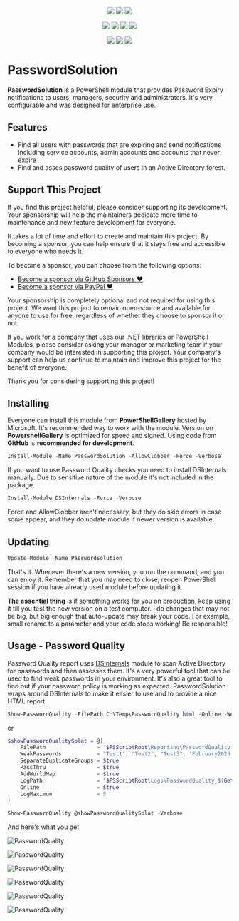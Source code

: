 ﻿<p align="center">
  <a href="https://www.powershellgallery.com/packages/PasswordSolution"><img src="https://img.shields.io/powershellgallery/v/PasswordSolution.svg"></a>
  <a href="https://www.powershellgallery.com/packages/PasswordSolution"><img src="https://img.shields.io/powershellgallery/vpre/PasswordSolution.svg?label=powershell%20gallery%20preview&colorB=yellow"></a>
  <a href="https://github.com/EvotecIT/PasswordSolution"><img src="https://img.shields.io/github/license/EvotecIT/PasswordSolution.svg"></a>
</p>

<p align="center">
  <a href="https://www.powershellgallery.com/packages/PasswordSolution"><img src="https://img.shields.io/powershellgallery/p/PasswordSolution.svg"></a>
  <a href="https://github.com/EvotecIT/PasswordSolution"><img src="https://img.shields.io/github/languages/top/evotecit/PasswordSolution.svg"></a>
  <a href="https://github.com/EvotecIT/PasswordSolution"><img src="https://img.shields.io/github/languages/code-size/evotecit/PasswordSolution.svg"></a>
  <a href="https://www.powershellgallery.com/packages/PasswordSolution"><img src="https://img.shields.io/powershellgallery/dt/PasswordSolution.svg"></a>
</p>

<p align="center">
  <a href="https://twitter.com/PrzemyslawKlys"><img src="https://img.shields.io/twitter/follow/PrzemyslawKlys.svg?label=Twitter%20%40PrzemyslawKlys&style=social"></a>
  <a href="https://evotec.xyz/hub"><img src="https://img.shields.io/badge/Blog-evotec.xyz-2A6496.svg"></a>
  <a href="https://www.linkedin.com/in/pklys"><img src="https://img.shields.io/badge/LinkedIn-pklys-0077B5.svg?logo=LinkedIn"></a>
</p>


# PasswordSolution

**PasswordSolution** is a PowerShell module that provides Password Expiry notifications to users, managers, security and administrators. It's very configurable and was designed for enterprise use.

## Features

- Find all users with passwords that are expiring and send notifications including service accounts, admin accounts and accounts that never expire
- Find and asses password quality of users in an Active Directory forest.

## Support This Project

If you find this project helpful, please consider supporting its development.
Your sponsorship will help the maintainers dedicate more time to maintenance and new feature development for everyone.

It takes a lot of time and effort to create and maintain this project.
By becoming a sponsor, you can help ensure that it stays free and accessible to everyone who needs it.

To become a sponsor, you can choose from the following options:

 - [Become a sponsor via GitHub Sponsors :heart:](https://github.com/sponsors/PrzemyslawKlys)
 - [Become a sponsor via PayPal :heart:](https://paypal.me/PrzemyslawKlys)

Your sponsorship is completely optional and not required for using this project.
We want this project to remain open-source and available for anyone to use for free,
regardless of whether they choose to sponsor it or not.

If you work for a company that uses our .NET libraries or PowerShell Modules,
please consider asking your manager or marketing team if your company would be interested in supporting this project.
Your company's support can help us continue to maintain and improve this project for the benefit of everyone.

Thank you for considering supporting this project!

## Installing

Everyone can install this module from **PowerShellGallery** hosted by Microsoft. It's recommended way to work with the module.
Version on **PowershellGallery** is optimized for speed and signed. Using code from **GitHub** is **recommended for development**.

```powershell
Install-Module -Name PasswordSolution -AllowClobber -Force -Verbose
```

If you want to use Password Quality checks you need to install DSInternals manually.
Due to sensitive nature of the module it's not included in the package.

```powershell
Install-Module DSInternals -Force -Verbose
```

Force and AllowClobber aren't necessary, but they do skip errors in case some appear, and they do update module if newer version is available.

## Updating

```powershell
Update-Module -Name PasswordSolution
```

That's it. Whenever there's a new version, you run the command, and you can enjoy it. Remember that you may need to close, reopen PowerShell session if you have already used module before updating it.

**The essential thing** is if something works for you on production, keep using it till you test the new version on a test computer. I do changes that may not be big, but big enough that auto-update may break your code. For example, small rename to a parameter and your code stops working! Be responsible!

## Usage - Password Quality

Password Quality report uses [DSInternals](https://github.com/MichaelGrafnetter/DSInternals) module to scan Active Directory for passwords and then assesses them.
It's a very powerful tool that can be used to find weak passwords in your environment.
It's also a great tool to find out if your password policy is working as expected.
PasswordSolution wraps around DSInternals to make it easier to use and to provide a nice HTML report.

```powershell
Show-PasswordQuality -FilePath C:\Temp\PasswordQuality.html -Online -WeakPasswords "Test1", "Test2", "Test3" -Verbose -SeparateDuplicateGroups -AddWorldMap -PassThru
```

or

```powershell
$showPasswordQualitySplat = @{
    FilePath                = "$PSScriptRoot\Reporting\PasswordQuality_$(Get-Date -f yyyy-MM-dd_HHmmss).html"
    WeakPasswords           = "Test1", "Test2", "Test3", 'February2023!#!@ok', $Passwords | ForEach-Object { $_ }
    SeparateDuplicateGroups = $true
    PassThru                = $true
    AddWorldMap             = $true
    LogPath                 = "$PSScriptRoot\Logs\PasswordQuality_$(Get-Date -f yyyy-MM-dd_HHmmss).log"
    Online                  = $true
    LogMaximum              = 5
}

Show-PasswordQuality @showPasswordQualitySplat -Verbose
```

And here's what you get

![PasswordQuality](https://raw.githubusercontent.com/EvotecIT/PasswordSolution/master/Docs/Images/PasswordQuality1.png)

![PasswordQuality](https://raw.githubusercontent.com/EvotecIT/PasswordSolution/master/Docs/Images/PasswordQuality2.png)

![PasswordQuality](https://raw.githubusercontent.com/EvotecIT/PasswordSolution/master/Docs/Images/PasswordQuality3.png)

![PasswordQuality](https://raw.githubusercontent.com/EvotecIT/PasswordSolution/master/Docs/Images/PasswordQuality4.png)

![PasswordQuality](https://raw.githubusercontent.com/EvotecIT/PasswordSolution/master/Docs/Images/PasswordQuality5.png)

![PasswordQuality](https://raw.githubusercontent.com/EvotecIT/PasswordSolution/master/Docs/Images/PasswordQuality6.png)